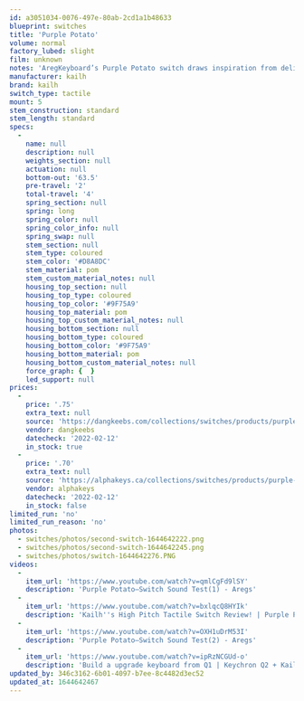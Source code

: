 ```yaml
---
id: a3051034-0076-497e-80ab-2cd1a1b48633
blueprint: switches
title: 'Purple Potato'
volume: normal
factory_lubed: slight
film: unknown
notes: 'AregKeyboard’s Purple Potato switch draws inspiration from delicious purple potatoes. The switches feature an extended spring, full POM construction, and large round tactile bump with very little pre-travel similar to a Holy Panda. - Dangkeebs'
manufacturer: kailh
brand: kailh
switch_type: tactile
mount: 5
stem_construction: standard
stem_length: standard
specs:
  -
    name: null
    description: null
    weights_section: null
    actuation: null
    bottom-out: '63.5'
    pre-travel: '2'
    total-travel: '4'
    spring_section: null
    spring: long
    spring_color: null
    spring_color_info: null
    spring_swap: null
    stem_section: null
    stem_type: coloured
    stem_color: '#D8A8DC'
    stem_material: pom
    stem_custom_material_notes: null
    housing_top_section: null
    housing_top_type: coloured
    housing_top_color: '#9F75A9'
    housing_top_material: pom
    housing_top_custom_material_notes: null
    housing_bottom_section: null
    housing_bottom_type: coloured
    housing_bottom_color: '#9F75A9'
    housing_bottom_material: pom
    housing_bottom_custom_material_notes: null
    force_graph: {  }
    led_support: null
prices:
  -
    price: '.75'
    extra_text: null
    source: 'https://dangkeebs.com/collections/switches/products/purple-potato'
    vendor: dangkeebs
    datecheck: '2022-02-12'
    in_stock: true
  -
    price: '.70'
    extra_text: null
    source: 'https://alphakeys.ca/collections/switches/products/purple-potato'
    vendor: alphakeys
    datecheck: '2022-02-12'
    in_stock: false
limited_run: 'no'
limited_run_reason: 'no'
photos:
  - switches/photos/second-switch-1644642222.png
  - switches/photos/second-switch-1644642245.png
  - switches/photos/switch-1644642276.PNG
videos:
  -
    item_url: 'https://www.youtube.com/watch?v=qmlCgFd9lSY'
    description: 'Purple Potato—Switch Sound Test(1) - Aregs'
  -
    item_url: 'https://www.youtube.com/watch?v=bxlqcQ8HYIk'
    description: 'Kailh''s High Pitch Tactile Switch Review! | Purple Potato Switch - My Neighbor Ryan'
  -
    item_url: 'https://www.youtube.com/watch?v=OXH1uDrM53I'
    description: 'Purple Potato—Switch Sound Test(2) - Aregs'
  -
    item_url: 'https://www.youtube.com/watch?v=ipRzNCGUd-o'
    description: 'Build a upgrade keyboard from Q1 | Keychron Q2 + Kailh Purple Potato + SA Magica - My Neighbor Ryan'
updated_by: 346c3162-6b01-4097-b7ee-8c4482d3ec52
updated_at: 1644642467
---
```

